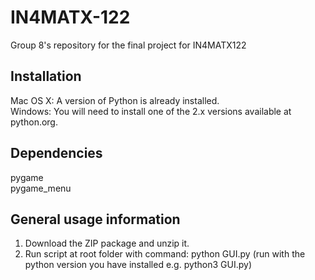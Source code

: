 # IN4MATX-122
Group 8's repository for the final project for IN4MATX122 

## Installation
Mac OS X: A version of Python is already installed.\
Windows: You will need to install one of the 2.x versions available at python.org.

## Dependencies
pygame\
pygame_menu

## General usage information
1. Download the ZIP package and unzip it.
2. Run script at root folder with command: python GUI.py (run with the python version you have installed e.g. python3 GUI.py)
